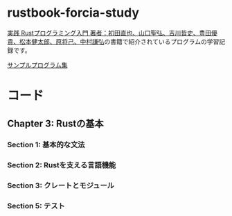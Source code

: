 # rustbook-forcia-study
[実践 Rustプログラミング入門  著者：初田直也、山口聖弘、吉川哲史、豊田優貴、松本健太郎、原将己、中村謙弘](https://www.shuwasystem.co.jp/book/9784798061702.html)の書籍で紹介されているプログラムの学習記録です。

[サンプルプログラム集](https://github.com/forcia/rustbook)

# コード

## Chapter 3: Rustの基本
### Section 1: 基本的な文法
### Section 2: Rustを支える言語機能
### Section 3: クレートとモジュール
### Section 5: テスト